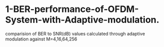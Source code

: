 # 1-BER-performance-of-OFDM-System-with-Adaptive-modulation.
comparision of BER to SNR(dB) values calculated through adaptive modulation against M=4,16,64,256
